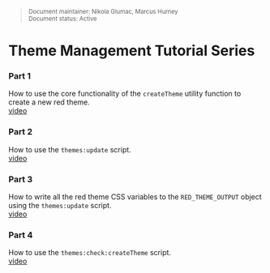 <blockquote>
<sub>Document maintainer: Nikola Glumac, Marcus Hurney<br/>Document status: Active</sub>
</blockquote>

# Theme Management Tutorial Series

### Part 1
How to use the core functionality of the `createTheme` utility function to create a new
red theme.  
[video](https://youtu.be/P4oI7aVWyO0)

### Part 2
How to use the `themes:update` script.  
[video](https://youtu.be/WBaInSR6SRM)

### Part 3
How to write all the red theme CSS variables to the `RED_THEME_OUTPUT` object using the `themes:update` script.  
[video](https://youtu.be/HMlQwYS6qD4)

### Part 4
How to use the `themes:check:createTheme` script.  
[video](https://youtu.be/C1OfIggOOGE)